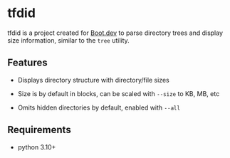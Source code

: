 # tfdid

tfdid is a project created for [Boot.dev](https://boot.dev) to parse directory trees and display size information, similar to the `tree` utility.

## Features

- Displays directory structure with directory/file sizes

- Size is by default in blocks, can be scaled with `--size` to KB, MB, etc

- Omits hidden directories by default, enabled with `--all`

## Requirements

- python 3.10+
